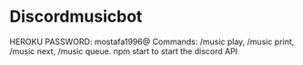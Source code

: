 # Discordmusicbot
HEROKU PASSWORD: mostafa1996@
Commands: /music play, /music print, /music next, /music queue.
npm start to start the discord API
